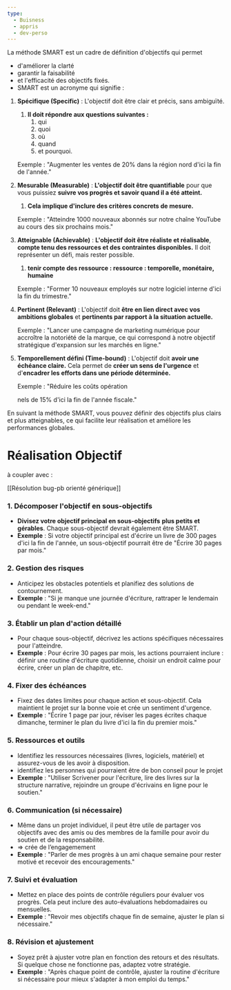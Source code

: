 ```yaml
---
type:
  - Buisness
  - appris
  - dev-perso
---
```

La méthode SMART est un cadre de définition d'objectifs qui permet

- d'améliorer la clarté
- garantir la faisabilité
- et l'efficacité des objectifs fixés.
- SMART est un acronyme qui signifie :

1. **Spécifique (Specific)** : L'objectif doit être clair et précis, sans ambiguïté.
    
    1. **Il doit répondre aux questions suivantes :**
        1. qui
        2. quoi
        3. où
        4. quand
        5. et pourquoi.
    
    Exemple : "Augmenter les ventes de 20% dans la région nord d'ici la fin de l'année."
    
2. **Mesurable (Measurable)** : **L'objectif doit être quantifiable** pour que vous puissiez **suivre vos progrès et savoir quand il a été atteint.**
    
    1. **Cela implique d'inclure des critères concrets de mesure.**
    
    Exemple : "Atteindre 1000 nouveaux abonnés sur notre chaîne YouTube au cours des six prochains mois."
    
3. **Atteignable (Achievable)** : **L'objectif doit être réaliste et réalisable**, **compte tenu des ressources et des contraintes disponibles.** Il doit représenter un défi, mais rester possible.
    
    1. **tenir compte des ressource : ressource : temporelle, monétaire, humaine**
    
    Exemple : "Former 10 nouveaux employés sur notre logiciel interne d'ici la fin du trimestre."
    
4. **Pertinent (Relevant)** : L'objectif doit **être en lien direct avec vos ambitions globales** et **pertinents par rapport à la situation actuelle.**
    
    Exemple : "Lancer une campagne de marketing numérique pour accroître la notoriété de la marque, ce qui correspond à notre objectif stratégique d'expansion sur les marchés en ligne."
    
5. **Temporellement défini (Time-bound)** : L'objectif doit **avoir une échéance claire.** Cela permet de **créer un sens de l'urgence** et d'**encadrer les efforts dans une période déterminée.**
    
    Exemple : "Réduire les coûts opération
    
    nels de 15% d'ici la fin de l'année fiscale."
    

En suivant la méthode SMART, vous pouvez définir des objectifs plus clairs et plus atteignables, ce qui facilite leur réalisation et améliore les performances globales.

# Réalisation Objectif

à coupler avec :

[[Résolution bug-pb orienté générique]]

### 1. **Décomposer l'objectif en sous-objectifs**

- **Divisez votre objectif principal en sous-objectifs** **plus petits et gérables**. Chaque sous-objectif devrait également être SMART.
- **Exemple** : Si votre objectif principal est d'écrire un livre de 300 pages d'ici la fin de l'année, un sous-objectif pourrait être de "Écrire 30 pages par mois."

### 2. **Gestion des risques**

- Anticipez les obstacles potentiels et planifiez des solutions de contournement.
- **Exemple** : "Si je manque une journée d'écriture, rattraper le lendemain ou pendant le week-end."

### 3. **Établir un plan d'action détaillé**

- Pour chaque sous-objectif, décrivez les actions spécifiques nécessaires pour l'atteindre.
- **Exemple** : Pour écrire 30 pages par mois, les actions pourraient inclure : définir une routine d'écriture quotidienne, choisir un endroit calme pour écrire, créer un plan de chapitre, etc.

### 4. **Fixer des échéances**

- Fixez des dates limites pour chaque action et sous-objectif. Cela maintient le projet sur la bonne voie et crée un sentiment d'urgence.
- **Exemple** : "Écrire 1 page par jour, réviser les pages écrites chaque dimanche, terminer le plan du livre d'ici la fin du premier mois."

### 5. **Ressources et outils**

- Identifiez les ressources nécessaires (livres, logiciels, matériel) et assurez-vous de les avoir à disposition.
- identifiez les personnes qui pourraient être de bon conseil pour le projet
- **Exemple** : "Utiliser Scrivener pour l'écriture, lire des livres sur la structure narrative, rejoindre un groupe d'écrivains en ligne pour le soutien."

### 6. **Communication (si nécessaire)**

- Même dans un projet individuel, il peut être utile de partager vos objectifs avec des amis ou des membres de la famille pour avoir du soutien et de la responsabilité.
- ⇒ crée de l’engagemement
- **Exemple** : "Parler de mes progrès à un ami chaque semaine pour rester motivé et recevoir des encouragements."

### 7. **Suivi et évaluation**

- Mettez en place des points de contrôle réguliers pour évaluer vos progrès. Cela peut inclure des auto-évaluations hebdomadaires ou mensuelles.
- **Exemple** : "Revoir mes objectifs chaque fin de semaine, ajuster le plan si nécessaire."

### 8. **Révision et ajustement**

- Soyez prêt à ajuster votre plan en fonction des retours et des résultats. Si quelque chose ne fonctionne pas, adaptez votre stratégie.
- **Exemple** : "Après chaque point de contrôle, ajuster la routine d'écriture si nécessaire pour mieux s'adapter à mon emploi du temps."